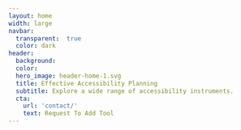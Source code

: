```yaml
---
layout: home
width: large
navbar:
  transparent:  true
  color: dark
header:
  background:
  color: 
  hero_image: header-home-1.svg
  title: Effective Accessibility Planning
  subtitle: Explore a wide range of accessibility instruments.
  cta: 
    url: 'contact/'
    text: Request To Add Tool
---
```

